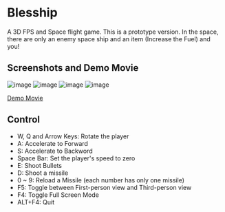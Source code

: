 Blesship
========
A 3D FPS and Space flight game. This is a prototype version. In the space, there are only an enemy space ship and an item (Increase the Fuel) and you!

## Screenshots and Demo Movie ##
![image](http://i1138.photobucket.com/albums/n532/pidiom/blesshipinitialscreen.png)
![image](http://i1138.photobucket.com/albums/n532/pidiom/blesshipshootbullets.png)
![image](http://i1138.photobucket.com/albums/n532/pidiom/blesshipshotmissile.png)
![image](http://i1138.photobucket.com/albums/n532/pidiom/blesshipmissileexplosion.png)

[Demo Movie](http://youtu.be/z_bWRhmf92U)

## Control ##
*	W, Q and Arrow Keys: Rotate the player
*	A: Accelerate to Forward
*	S: Accelerate to Backword
*	Space Bar: Set the player's speed to zero
*	E: Shoot Bullets
*	D: Shoot a missile
*	0 ~ 9: Reload a Missile (each number has only one missile)
*	F5: Toggle between First-person view and Third-person view
*	F4: Toggle Full Screen Mode
*	ALT+F4: Quit
